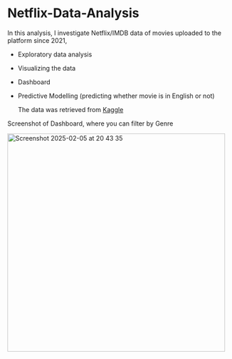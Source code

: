 # Netflix-Data-Analysis
In this analysis, I investigate Netflix/IMDB data of movies uploaded to the platform since 2021, 
- Exploratory data analysis
- Visualizing the data
- Dashboard
- Predictive Modelling (predicting whether movie is in English or not)

  The data was retrieved from [Kaggle](https://www.kaggle.com/datasets/luiscorter/netflix-original-films-imdb-scores)

Screenshot of Dashboard, where you can filter by Genre

<img width="489" alt="Screenshot 2025-02-05 at 20 43 35" src="https://github.com/user-attachments/assets/14e36849-7ec4-469f-9ee1-f62767a32d96" />
